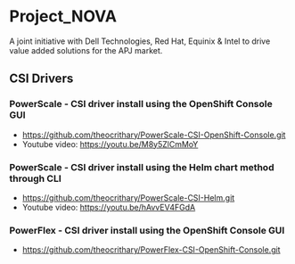 # Project_NOVA
A joint initiative with Dell Technologies, Red Hat, Equinix & Intel to drive value added solutions for the APJ market.

## CSI Drivers

### PowerScale - CSI driver install using the OpenShift Console GUI
- https://github.com/theocrithary/PowerScale-CSI-OpenShift-Console.git
- Youtube video: https://youtu.be/M8y5ZlCmMoY

### PowerScale - CSI driver install using the Helm chart method through CLI
- https://github.com/theocrithary/PowerScale-CSI-Helm.git
- Youtube video: https://youtu.be/hAvvEV4FGdA

### PowerFlex - CSI driver install using the OpenShift Console GUI
- https://github.com/theocrithary/PowerFlex-CSI-OpenShift-Console.git
